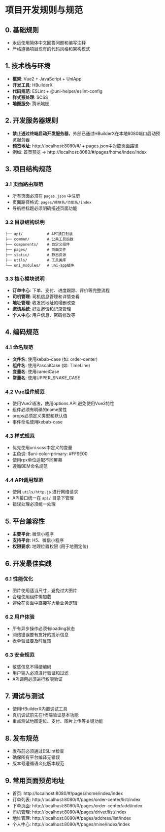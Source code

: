 # 项目开发规则与规范

## 0. 基础规则

- 永远使用简体中文回答问题和编写注释
- 严格遵循项目现有的代码风格和架构模式

## 1. 技术栈与环境

- **框架**: Vue2 + JavaScript + UniApp
- **开发工具**: HBuilderX
- **代码规范**: ESLint + @uni-helper/eslint-config
- **样式预处理**: SCSS
- **地图服务**: 腾讯地图

## 2. 开发服务器规则

- **禁止通过终端启动开发服务器**，外部已通过HBuilderX在本地8080端口启动预览服务器
- **预览地址**: http://localhost:8080/#/ + pages.json中对应页面路径
- 例如: 首页预览 → http://localhost:8080/#/pages/home/index/index

## 3. 项目结构规范

### 3.1 页面路由规范

- 所有页面必须在 `pages.json` 中注册
- 页面路径格式: `pages/模块名/功能名/index`
- 导航栏标题必须明确描述页面功能

### 3.2 目录结构说明

```
├── api/           # API接口封装
├── common/        # 公共工具函数
├── components/    # 自定义组件
├── pages/         # 页面文件
├── static/        # 静态资源
├── utils/         # 工具类库
└── uni_modules/   # uni-app插件
```

### 3.3 核心模块说明

- **订单中心**: 下单、支付、进度跟踪、评价等完整流程
- **司机管理**: 司机信息管理和详情查看
- **地址管理**: 收发货地址的增删改查
- **邀请系统**: 好友邀请和记录管理
- **个人中心**: 用户信息、密码修改等

## 4. 编码规范

### 4.1 命名规范

- **文件名**: 使用kebab-case (如: order-center)
- **组件名**: 使用PascalCase (如: TimeLine)
- **变量名**: 使用camelCase
- **常量名**: 使用UPPER_SNAKE_CASE

### 4.2 Vue组件规范

- 使用Vue2语法，使用options API,避免使用Vue3特性
- 组件必须有明确的name属性
- props必须定义类型和默认值
- 事件命名使用kebab-case

### 4.3 样式规范

- 优先使用uni.scss中定义的变量
- 主色调: $uni-color-primary: #FF9E00
- 使用rpx单位适配不同屏幕
- 遵循BEM命名规范

### 4.4 API调用规范

- 使用 `utils/http.js` 进行网络请求
- API接口统一在 `api/` 目录下管理
- 错误处理必须统一处理

## 5. 平台兼容性

- **主要平台**: 微信小程序
- **支持平台**: H5、微信小程序
- **权限要求**: 地理位置权限 (用于地图定位)

## 6. 开发最佳实践

### 6.1 性能优化

- 图片使用适当尺寸，避免过大图片
- 合理使用组件懒加载
- 避免在页面中直接写大量业务逻辑

### 6.2 用户体验

- 所有异步操作必须有loading状态
- 网络错误要有友好的提示信息
- 表单验证要及时反馈

### 6.3 安全规范

- 敏感信息不得硬编码
- 用户输入必须进行验证和过滤
- API调用必须进行权限验证

## 7. 调试与测试

- 使用HBuilderX内置调试工具
- 真机调试前先在H5端验证基本功能
- 重点测试地图定位、支付、图片上传等关键功能

## 8. 发布规范

- 发布前必须通过ESLint检查
- 确保所有平台编译无错误
- 版本号遵循语义化版本规范

## 9. 常用页面预览地址

- 首页: http://localhost:8080/#/pages/home/index/index
- 订单列表: http://localhost:8080/#/pages/order-center/list/index
- 下单页面: http://localhost:8080/#/pages/order-center/add/index
- 司机管理: http://localhost:8080/#/pages/driver/list/index
- 地址管理: http://localhost:8080/#/pages/address/list/index
- 个人中心: http://localhost:8080/#/pages/mine/index/index
